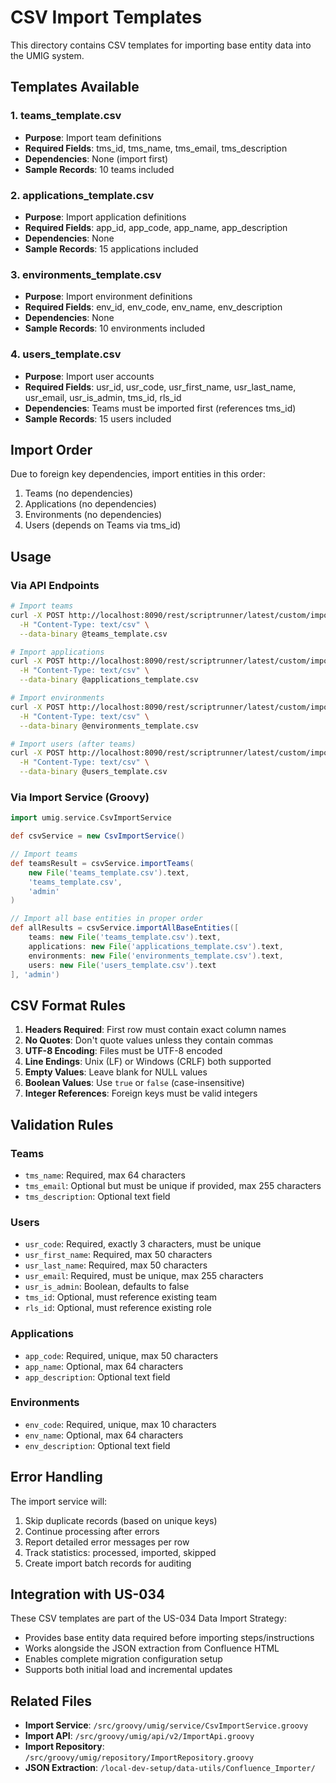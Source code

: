 # CSV Import Templates

This directory contains CSV templates for importing base entity data into the UMIG system.

## Templates Available

### 1. teams_template.csv
- **Purpose**: Import team definitions
- **Required Fields**: tms_id, tms_name, tms_email, tms_description
- **Dependencies**: None (import first)
- **Sample Records**: 10 teams included

### 2. applications_template.csv
- **Purpose**: Import application definitions
- **Required Fields**: app_id, app_code, app_name, app_description
- **Dependencies**: None
- **Sample Records**: 15 applications included

### 3. environments_template.csv
- **Purpose**: Import environment definitions
- **Required Fields**: env_id, env_code, env_name, env_description
- **Dependencies**: None
- **Sample Records**: 10 environments included

### 4. users_template.csv
- **Purpose**: Import user accounts
- **Required Fields**: usr_id, usr_code, usr_first_name, usr_last_name, usr_email, usr_is_admin, tms_id, rls_id
- **Dependencies**: Teams must be imported first (references tms_id)
- **Sample Records**: 15 users included

## Import Order

Due to foreign key dependencies, import entities in this order:
1. Teams (no dependencies)
2. Applications (no dependencies)
3. Environments (no dependencies)
4. Users (depends on Teams via tms_id)

## Usage

### Via API Endpoints

```bash
# Import teams
curl -X POST http://localhost:8090/rest/scriptrunner/latest/custom/import/csv/teams \
  -H "Content-Type: text/csv" \
  --data-binary @teams_template.csv

# Import applications
curl -X POST http://localhost:8090/rest/scriptrunner/latest/custom/import/csv/applications \
  -H "Content-Type: text/csv" \
  --data-binary @applications_template.csv

# Import environments
curl -X POST http://localhost:8090/rest/scriptrunner/latest/custom/import/csv/environments \
  -H "Content-Type: text/csv" \
  --data-binary @environments_template.csv

# Import users (after teams)
curl -X POST http://localhost:8090/rest/scriptrunner/latest/custom/import/csv/users \
  -H "Content-Type: text/csv" \
  --data-binary @users_template.csv
```

### Via Import Service (Groovy)

```groovy
import umig.service.CsvImportService

def csvService = new CsvImportService()

// Import teams
def teamsResult = csvService.importTeams(
    new File('teams_template.csv').text,
    'teams_template.csv',
    'admin'
)

// Import all base entities in proper order
def allResults = csvService.importAllBaseEntities([
    teams: new File('teams_template.csv').text,
    applications: new File('applications_template.csv').text,
    environments: new File('environments_template.csv').text,
    users: new File('users_template.csv').text
], 'admin')
```

## CSV Format Rules

1. **Headers Required**: First row must contain exact column names
2. **No Quotes**: Don't quote values unless they contain commas
3. **UTF-8 Encoding**: Files must be UTF-8 encoded
4. **Line Endings**: Unix (LF) or Windows (CRLF) both supported
5. **Empty Values**: Leave blank for NULL values
6. **Boolean Values**: Use `true` or `false` (case-insensitive)
7. **Integer References**: Foreign keys must be valid integers

## Validation Rules

### Teams
- `tms_name`: Required, max 64 characters
- `tms_email`: Optional but must be unique if provided, max 255 characters
- `tms_description`: Optional text field

### Users
- `usr_code`: Required, exactly 3 characters, must be unique
- `usr_first_name`: Required, max 50 characters
- `usr_last_name`: Required, max 50 characters
- `usr_email`: Required, must be unique, max 255 characters
- `usr_is_admin`: Boolean, defaults to false
- `tms_id`: Optional, must reference existing team
- `rls_id`: Optional, must reference existing role

### Applications
- `app_code`: Required, unique, max 50 characters
- `app_name`: Optional, max 64 characters
- `app_description`: Optional text field

### Environments
- `env_code`: Required, unique, max 10 characters
- `env_name`: Optional, max 64 characters
- `env_description`: Optional text field

## Error Handling

The import service will:
1. Skip duplicate records (based on unique keys)
2. Continue processing after errors
3. Report detailed error messages per row
4. Track statistics: processed, imported, skipped
5. Create import batch records for auditing

## Integration with US-034

These CSV templates are part of the US-034 Data Import Strategy:
- Provides base entity data required before importing steps/instructions
- Works alongside the JSON extraction from Confluence HTML
- Enables complete migration configuration setup
- Supports both initial load and incremental updates

## Related Files

- **Import Service**: `/src/groovy/umig/service/CsvImportService.groovy`
- **Import API**: `/src/groovy/umig/api/v2/ImportApi.groovy`
- **Import Repository**: `/src/groovy/umig/repository/ImportRepository.groovy`
- **JSON Extraction**: `/local-dev-setup/data-utils/Confluence_Importer/`